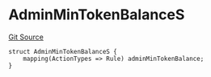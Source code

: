 # AdminMinTokenBalanceS
[Git Source](https://github.com/thrackle-io/tron/blob/67919752074a6ad99319926c762bce79963a8aa4/src/client/token/handler/diamond/RuleStorage.sol)


```solidity
struct AdminMinTokenBalanceS {
    mapping(ActionTypes => Rule) adminMinTokenBalance;
}
```

